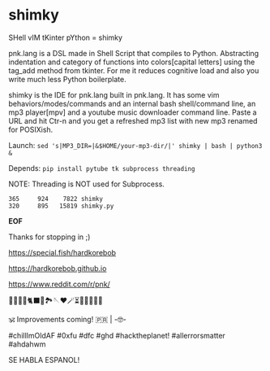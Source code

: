 # shimky

SHell vIM tKinter pYthon = shimky

pnk.lang is a DSL made in Shell Script that compiles to Python. Abstracting indentation and category of functions into colors[capital letters] using the tag_add method from tkinter. For me it reduces cognitive load and also you write much less Python boilerplate.


shimky is the IDE for pnk.lang built in pnk.lang. It has some vim behaviors/modes/commands and an internal bash shell/command line, an mp3 player[mpv] and a youtube music downloader command line. Paste a URL and hit Ctr-n and you get a refreshed mp3 list with new mp3 renamed for POSIXish.

Launch: `sed 's|MP3_DIR=|&$HOME/your-mp3-dir/|' shimky | bash | python3 &`

Depends: `pip install pytube tk subprocess threading`

NOTE: Threading is NOT used for Subprocess.


    365     924    7822 shimky
    320     895   15819 shimky.py
    
**EOF**

Thanks for stopping in ;)

https://special.fish/hardkorebob

https://hardkorebob.github.io

https://www.reddit.com/r/pnk/

🐡🐧🐍🐚🐈‍⬛🦤🏞🪡♥️🪄⏳️🎲🎯🧩🏅🎉

🕉 Improvements coming! 🇵🇷 | -🤓-

#chillImOldAF #0xfu #dfc #ghd #hacktheplanet! #allerrorsmatter #ahdahwm

SE HABLA ESPANOL!
